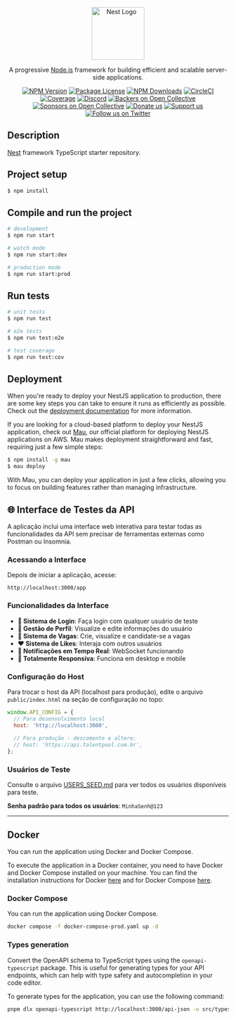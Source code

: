 <p align="center">
  <a href="http://nestjs.com/" target="blank"><img src="https://nestjs.com/img/logo-small.svg" width="120" alt="Nest Logo" /></a>
</p>

[circleci-image]: https://img.shields.io/circleci/build/github/nestjs/nest/master?token=abc123def456
[circleci-url]: https://circleci.com/gh/nestjs/nest

  <p align="center">A progressive <a href="http://nodejs.org" target="_blank">Node.js</a> framework for building efficient and scalable server-side applications.</p>
    <p align="center">
<a href="https://www.npmjs.com/~nestjscore" target="_blank"><img src="https://img.shields.io/npm/v/@nestjs/core.svg" alt="NPM Version" /></a>
<a href="https://www.npmjs.com/~nestjscore" target="_blank"><img src="https://img.shields.io/npm/l/@nestjs/core.svg" alt="Package License" /></a>
<a href="https://www.npmjs.com/~nestjscore" target="_blank"><img src="https://img.shields.io/npm/dm/@nestjs/common.svg" alt="NPM Downloads" /></a>
<a href="https://circleci.com/gh/nestjs/nest" target="_blank"><img src="https://img.shields.io/circleci/build/github/nestjs/nest/master" alt="CircleCI" /></a>
<a href="https://coveralls.io/github/nestjs/nest?branch=master" target="_blank"><img src="https://coveralls.io/repos/github/nestjs/nest/badge.svg?branch=master#9" alt="Coverage" /></a>
<a href="https://discord.gg/G7Qnnhy" target="_blank"><img src="https://img.shields.io/badge/discord-online-brightgreen.svg" alt="Discord"/></a>
<a href="https://opencollective.com/nest#backer" target="_blank"><img src="https://opencollective.com/nest/backers/badge.svg" alt="Backers on Open Collective" /></a>
<a href="https://opencollective.com/nest#sponsor" target="_blank"><img src="https://opencollective.com/nest/sponsors/badge.svg" alt="Sponsors on Open Collective" /></a>
  <a href="https://paypal.me/kamilmysliwiec" target="_blank"><img src="https://img.shields.io/badge/Donate-PayPal-ff3f59.svg" alt="Donate us"/></a>
    <a href="https://opencollective.com/nest#sponsor"  target="_blank"><img src="https://img.shields.io/badge/Support%20us-Open%20Collective-41B883.svg" alt="Support us"></a>
  <a href="https://twitter.com/nestframework" target="_blank"><img src="https://img.shields.io/twitter/follow/nestframework.svg?style=social&label=Follow" alt="Follow us on Twitter"></a>
</p>
  <!--[![Backers on Open Collective](https://opencollective.com/nest/backers/badge.svg)](https://opencollective.com/nest#backer)
  [![Sponsors on Open Collective](https://opencollective.com/nest/sponsors/badge.svg)](https://opencollective.com/nest#sponsor)-->

## Description

[Nest](https://github.com/nestjs/nest) framework TypeScript starter repository.

## Project setup

```bash
$ npm install
```

## Compile and run the project

```bash
# development
$ npm run start

# watch mode
$ npm run start:dev

# production mode
$ npm run start:prod
```

## Run tests

```bash
# unit tests
$ npm run test

# e2e tests
$ npm run test:e2e

# test coverage
$ npm run test:cov
```

## Deployment

When you're ready to deploy your NestJS application to production, there are some key steps you can take to ensure it runs as efficiently as possible. Check out the [deployment documentation](https://docs.nestjs.com/deployment) for more information.

If you are looking for a cloud-based platform to deploy your NestJS application, check out [Mau](https://mau.nestjs.com), our official platform for deploying NestJS applications on AWS. Mau makes deployment straightforward and fast, requiring just a few simple steps:

```bash
$ npm install -g mau
$ mau deploy
```

With Mau, you can deploy your application in just a few clicks, allowing you to focus on building features rather than managing infrastructure.

## 🌐 Interface de Testes da API

A aplicação inclui uma interface web interativa para testar todas as funcionalidades da API sem precisar de ferramentas externas como Postman ou Insomnia.

### Acessando a Interface

Depois de iniciar a aplicação, acesse:

```
http://localhost:3000/app
```

### Funcionalidades da Interface

- **🔐 Sistema de Login**: Faça login com qualquer usuário de teste
- **👥 Gestão de Perfil**: Visualize e edite informações do usuário
- **💼 Sistema de Vagas**: Crie, visualize e candidate-se a vagas
- **❤️ Sistema de Likes**: Interaja com outros usuários
- **🔔 Notificações em Tempo Real**: WebSocket funcionando
- **📱 Totalmente Responsiva**: Funciona em desktop e mobile

### Configuração do Host

Para trocar o host da API (localhost para produção), edite o arquivo `public/index.html` na seção de configuração no topo:

```javascript
window.API_CONFIG = {
  // Para desenvolvimento local
  host: 'http://localhost:3000',
  
  // Para produção - descomente e altere:
  // host: 'https://api.talentpool.com.br',
};
```

### Usuários de Teste

Consulte o arquivo [USERS_SEED.md](USERS_SEED.md) para ver todos os usuários disponíveis para teste.

**Senha padrão para todos os usuários**: `MinhaSenh@123`

---

## Docker

You can run the application using Docker and Docker Compose.

To execute the application in a Docker container, you need to have Docker and Docker Compose installed on your machine.
You can find the installation instructions for Docker [here](https://docs.docker.com/get-docker/) and for Docker Compose [here](https://docs.docker.com/compose/install/).

### Docker Compose

You can run the application using Docker Compose.

```bash
docker compose -f docker-compose-prod.yaml up -d
```

### Types generation
Convert the OpenAPI schema to TypeScript types using the `openapi-typescript` package. This is useful for generating types for your API endpoints, which can help with type safety and autocompletion in your code editor.

To generate types for the application, you can use the following command:
```bash
pnpm dlx openapi-typescript http://localhost:3000/api-json -o src/types/api.d.ts
```